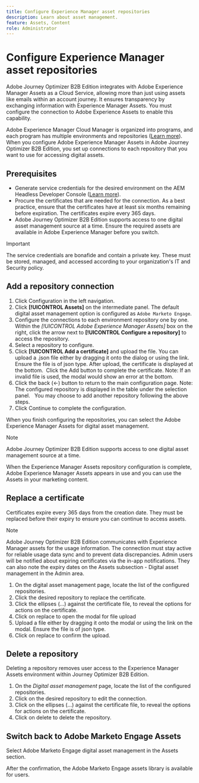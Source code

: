 ```yaml
---
title: Configure Experience Manager asset repositories
description: Learn about asset management.
feature: Assets, Content
role: Administrator
---
```

# Configure Experience Manager asset repositories

Adobe Journey Optimizer B2B Edition integrates with Adobe Experience Manager Assets as a Cloud Service, allowing more than just using assets like emails within an account journey. It ensures transparency by exchanging information with Experience Manager Assets. You must configure the connection to Adobe Experience Assets to enable this capability.

Adobe Experience Manager Cloud Manager is organized into programs, and each program has multiple environments and repositories ([Learn more](https://experienceleague.adobe.com/en/docs/experience-manager-cloud-service/content/implementing/using-cloud-manager/programs/program-types)). When you configure Adobe Experience Manager Assets in Adobe Journey Optimizer B2B Edition, you set up connections to each repository that you want to use for accessing digital assets.

## Prerequisites

* Generate service credentials for the desired environment on the AEM Headless Developer Console ([Learn more](https://experienceleague.adobe.com/en/docs/experience-manager-learn/getting-started-with-aem-headless/authentication/service-credentials#generate-service-credentials)).
* Procure the certificates that are needed for the connection. As a best practice, ensure that the certificates have at least six months remaining before expiration. The certificates expire every 365 days.
* Adobe Journey Optimizer B2B Edition supports access to one digital asset management source at a time. Ensure the required assets are available in Adobe Experience Manager before you switch.

>[!IMPORTANT]
>
>The service credentials are bonafide and contain a private key. These must be stored, managed, and accessed according to your organization's IT and Security policy.

## Add a repository connection

1. Click Configuration in the left navigation.
1. Click **[!UICONTROL Assets]** on the intermediate panel.
   The default digital asset management option is configured as `Adobe Marketo Engage`.
1. Configure the connections to each environment repository one by one.
   Within the _[!UICONTROL Adobe Experience Manager Assets]_ box on the right, click the arrow next to **[!UICONTROL Configure a repository]** to access the repository. 
1. Select a repository to configure.
1. Click **[!UICONTROL Add a certificate]** and upload the file.
   You can upload a .json file either by dragging it onto the dialog or using the link. Ensure the file is of json type.
   After upload, the certificate is displayed at the bottom. 
   Click the Add button to complete the certificate.
   Note: If an invalid file is used, the modal would show an error at the bottom. 
1. Click the back (←) button to return to the main configuration page.
   Note: The configured repository is displayed in the table under the selection panel.  
   You may choose to add another repository following the above steps. 
1. Click Continue to complete the configuration.

When you finish configuring the repositories, you can select the Adobe Experience Manager Assets for digital asset management.

>[!NOTE]
>
>Adobe Journey Optimizer B2B Edition supports access to one digital asset management source at a time. 

When the Experience Manager Assets repository configuration is complete, Adobe Experience Manager Assets appears in use and you can use the Assets in your marketing content.

## Replace a certificate

Certificates expire every 365 days from the creation date. They must be replaced before their expiry to ensure you can continue to access assets.

>[!NOTE]
>
>Adobe Journey Optimizer B2B Edition communicates with Experience Manager assets for the usage information. The connection must stay active for reliable usage data sync and to prevent data discrepancies. Admin users will be notified about expiring certificates via the in-app notifications. They can also note the expiry dates on the Assets subsection - Digital asset management in the Admin area.

1. On the digital asset management page, locate the list of the configured repositories.
1. Click the desired repository to replace the certificate.
1. Click the ellipses (...) against the certificate file, to reveal the options for actions on the certificate. 
1. Click on replace to open the modal for file upload
1. Upload a file either by dragging it onto the modal or using the link on the modal. Ensure the file is of json type.
1. Click on replace to confirm the upload. 

## Delete a repository

Deleting a repository removes user access to the Experience Manager Assets environment within Journey Optimizer B2B Edition.

1. On the _Digital asset management_ page, locate the list of the configured repositories.
1. Click on the desired repository to edit the connection.
1. Click on the ellipses (...) against the certificate file, to reveal the options for actions on the certificate. 
1. Click on delete to delete the repository.

## Switch back to Adobe Marketo Engage Assets

Select Adobe Marketo Engage digital asset management in the Assets section.

After the confirmation, the Adobe Marketo Engage assets library is available for users.
